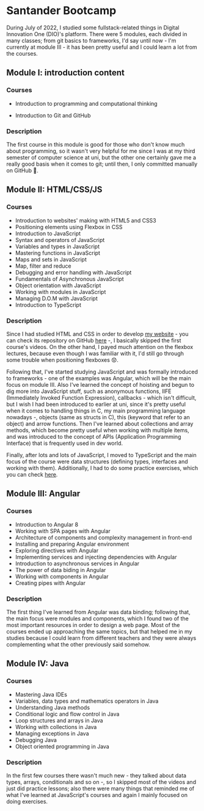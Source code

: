 # Santander Bootcamp

During July of 2022, I studied some fullstack-related things in Digital Innovation One (DIO)'s platform. There were 5 modules, each divided in many classes; from git basics to frameworks, I'd say until now - I'm currently at module III - it has been pretty useful and I could learn a lot from the courses.



## Module I: introduction content

### Courses

- Introduction to programming and computational thinking

- Introduction to Git and GitHub

### Description

The first course in this module is good for those who don't know much about programming, so it wasn't very helpful for me since I was at my third semester of computer science at uni, but the other one certainly gave me a really good basis when it comes to git; until then, I only committed manually on GitHub :grimacing:. 



## Module II: HTML/CSS/JS

### Courses

- Introduction to websites' making with HTML5 and CSS3
- Positioning elements using Flexbox in CSS
- Introduction to JavaScript
- Syntax and operators of JavaScript
- Variables and types in JavaScript
- Mastering functions in JavaScript
- Maps and sets in JavaScript
- Map, filter and reduce
- Debugging and error handling with JavaScript
- Fundamentals of Asynchronous JavaScript
- Object orientation with JavaScript
- Working with modules in JavaScript
- Managing D.O.M with JavaScript
- Introduction to TypeScript

### Description

Since I had studied HTML and CSS in order to develop [my website](https://laistie.github.io/) - you can check its repository on GitHub [here](https://github.com/laistie/laistie.github.io) -, I basically skipped the first course's videos. On the other hand, I payed much attention on the flexbox lectures, because even though I was familiar with it, I'd still go through some trouble when positioning flexboxes :worried:.

Following that, I've started studying JavaScript and was formally introduced to frameworks - one of the examples was Angular, which will be the main focus on module III. Also I've learned the concept of hoisting and begun to dig more into JavaScript stuff, such as anonymous functions, IIFE (Immediately Invoked Function Expression), callbacks - which isn't difficult, but I wish I had been introduced to earlier at uni, since it's pretty useful when it comes to handling things in C, my main programming language nowadays -, objects (same as structs in C), this (keyword that refer to an object) and arrow functions. Then I've learned about collections and array methods, which become pretty useful when working with multiple items, and was introduced to the concept of APIs (Application Programming Interface) that is frequently used in dev world.

Finally, after lots and lots of JavaScript, I moved to TypeScript and the main focus of the course were data structures (defining types, interfaces and working with them). Additionally, I had to do some practice exercises, which you can check [here](https://github.com/laistie/bootcamp/tree/main/javascript).



## Module III: Angular

### Courses

- Introduction to Angular 8
- Working with SPA pages with Angular
- Architecture of components and complexity management in front-end
- Installing and preparing Angular environment
- Exploring directives with Angular
- Implementing services and injecting dependencies with Angular
- Introduction to asynchronous services in Angular
- The power of data biding in Angular
- Working with components in Angular
- Creating pipes with Angular

### Description

The first thing I've learned from Angular was data binding; following that, the main focus were modules and components, which I found two of the most important resources in order to design a web page. Most of the courses ended up approaching the same topics, but that helped me in my studies because I could learn from different teachers and they were always complementing what the other previously said somehow.



## Module IV: Java

### Courses

* Mastering Java IDEs
* Variables, data types and mathematics operators in Java
* Understanding Java methods
* Conditional logic and flow control in Java
* Loop structures and arrays in Java
* Working with collections in Java
* Managing exceptions in Java
* Debugging Java
* Object oriented programming in Java

### Description

In the first few courses there wasn't much new - they talked about data types, arrays, conditionals and so on -, so I skipped most of the videos and just did practice lessons; also there were many things that reminded me of what I've learned at JavaScript's courses and again I mainly focused on doing exercises.

